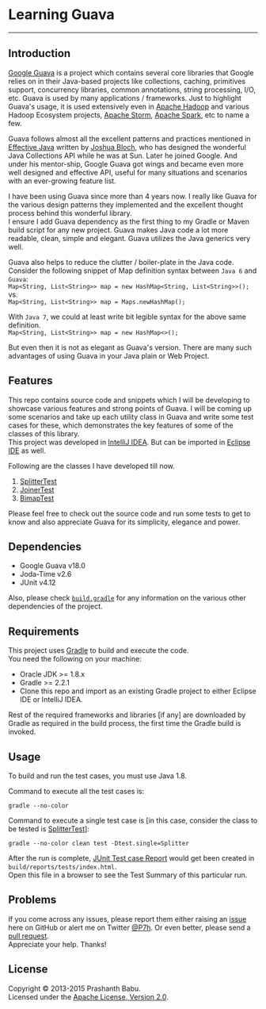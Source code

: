 # Learning Guava
----------

## Introduction
[Google Guava](https://code.google.com/p/guava-libraries/) is a project which contains several core libraries that Google relies on in their Java-based projects like collections, caching, primitives support, concurrency libraries, common annotations, string processing, I/O, etc. Guava is used by many applications / frameworks. Just to highlight Guava's usage, it is used extensively even in [Apache Hadoop](http://hadoop.apache.org) and various Hadoop Ecosystem projects, [Apache Storm](http://storm.apache.org), [Apache Spark](http://spark.apache.org), etc to name a few.

Guava follows almost all the excellent patterns and practices mentioned in [Effective Java](http://www.amazon.com/Effective-Java-Edition-Joshua-Bloch/dp/0321356683) written by [Joshua Bloch](https://plus.google.com/113200173329286634669/about), who has designed the wonderful Java Collections API while he was at Sun. Later he joined Google. And under his mentor-ship, Google Guava got wings and became even more well designed and effective API, useful for many situations and scenarios with an ever-growing feature list.

I have been using Guava since more than 4 years now. I really like Guava for the various design patterns they implemented and the excellent thought process behind this wonderful library.<br>
I ensure I add Guava dependency as the first thing to my Gradle or Maven build script for any new project. Guava makes Java code a lot more readable, clean, simple and elegant. Guava utilizes the Java generics very well.<br>

Guava also helps to reduce the clutter / boiler-plate in the Java code.<br>
Consider the following snippet of Map definition syntax between `Java 6` and `Guava`:<br>
`Map<String, List<String>> map = new HashMap<String, List<String>>();`<br>
vs.<br> 
 `Map<String, List<String>> map = Maps.newHashMap();`

With `Java 7`, we could at least write bit legible syntax for the above same definition.<br>
`Map<String, List<String>> map = new HashMap<>();`<br>

But even then it is not as elegant as Guava's version. There are many such advantages of using Guava in your Java plain or Web Project.

## Features
This repo contains source code and snippets which I will be developing to showcase various features and strong points of Guava. I will be coming up some scenarios and take up each utility class in Guava and write some test cases for these, which demonstrates the key features of some of the classes of this library.<br>
This project was developed in [IntelliJ IDEA](http://www.jetbrains.com/idea). But can be imported in [Eclipse IDE](http://www.eclipse.org) as well.

Following are the classes I have developed till now.<br>

1. [SplitterTest](src/test/java/org/p7h/learningguava/strings/SplitterTest.java)
1. [JoinerTest](src/test/java/org/p7h/learningguava/strings/JoinerTest.java)
1. [BimapTest](src/test/java/org/p7h/learningguava/collections/BiMapTest.java)

Please feel free to check out the source code and run some tests to get to know and also appreciate Guava for its simplicity, elegance and power. 

## Dependencies
* Google Guava v18.0
* Joda-Time v2.6
* JUnit v4.12

Also, please check [`build.gradle`](build.gradle) for any information on the various other dependencies of the project.<br>

## Requirements
This project uses [Gradle](http://gradle.org) to build and execute the code.<br>
You need the following on your machine:

* Oracle JDK >= 1.8.x
* Gradle >= 2.2.1
* Clone this repo and import as an existing Gradle project to either Eclipse IDE or IntelliJ IDEA.

Rest of the required frameworks and libraries [if any] are downloaded by Gradle as required in the build process, the first time the Gradle build is invoked.

## Usage
To build and run the test cases, you must use Java 1.8.<br>

Command to execute all the test cases is:

    gradle --no-color

Command to execute a single test case is [in this case, consider the class to be tested is [SplitterTest](src/test/java/org/p7h/learningguava/strings/SplitterTest.java)]:

    gradle --no-color clean test -Dtest.single=Splitter

After the run is complete, [JUnit Test case Report](build/reports/tests/index.html) would get been created in `build/reports/tests/index.html`.<br>
Open this file in a browser to see the Test Summary of this particular run.<br>

## Problems
If you come across any issues, please report them either raising an [issue](https://github.com/P7h/Learning-Guava/issues) here on GitHub or alert me on Twitter [@P7h](http://twitter.com/P7h). Or even better, please send a [pull request](https://github.com/P7h/Learning-Guava/pulls).<br>
Appreciate your help. Thanks!

## License
Copyright &copy; 2013-2015 Prashanth Babu.<br>
Licensed under the [Apache License, Version 2.0](http://www.apache.org/licenses/LICENSE-2.0).